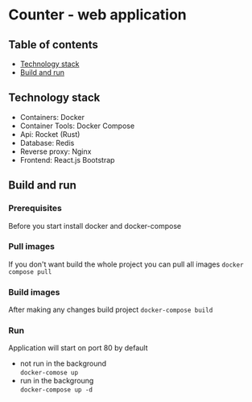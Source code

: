 # Counter - web application
## Table of contents
* [Technology stack](#technology-stack)
* [Build and run](#build-and-run)
## Technology stack
* Containers: Docker
* Container Tools: Docker Compose
* Api: Rocket (Rust)
* Database: Redis
* Reverse proxy: Nginx
* Frontend: React.js Bootstrap
## Build and run
### Prerequisites
Before you start install docker and docker-compose
### Pull images
If you don't want build the whole project you can pull all images
```docker compose pull```
### Build images
After making any changes build project
```docker-compose build```
### Run
Application will start on port 80 by default
* not run in the background\
```docker-comose up```
* run in the backgroung\
```docker-compose up -d```
